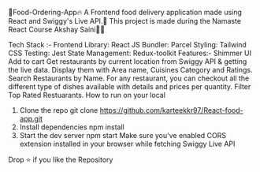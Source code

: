 🙏Food-Ordering-App🔥
A Frontend food delivery application made using React and Swiggy's Live API.🚀 This project is made during the Namaste React Course Akshay Saini👩‍💻

Tech Stack :-
Frontend Library: React JS
Bundler: Parcel
Styling: Tailwind CSS
Testing: Jest
State Management: Redux-toolkit
Features:-
Shimmer UI
Add to cart
Get restaurants by current location from Swiggy API & getting the live data.
Display them with Area name, Cuisines Category and Ratings.
Search Restaurants by Name.
For any restaurant, you can checkout all the different type of dishes available with details and prices per quantity.
Filter Top Rated Restuarants.
How to run on your local
1. Clone the repo
git clone https://github.com/karteekkr97/React-food-app.git
2. Install dependencies
npm install
3. Start the dev server
npm start
Make sure you've enabled CORS extension installed in your browser while fetching Swiggy Live API

Drop ⭐ if you like the Repository
